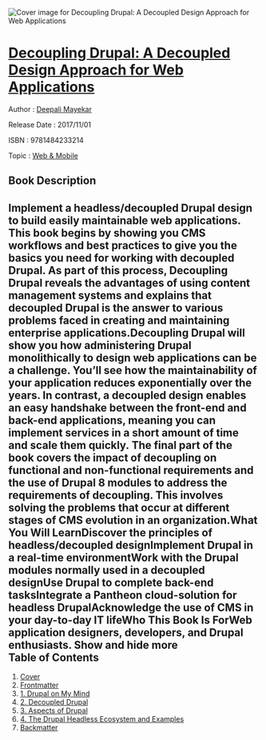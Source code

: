 ![Cover image for Decoupling Drupal: A Decoupled Design Approach for Web Applications](https://imgdetail.ebookreading.net/cover/cover/web_mobile/EB9781484233214.jpg)

[Decoupling Drupal: A Decoupled Design Approach for Web Applications](https://ebookreading.net/view/book/Decoupling+Drupal%3A+A+Decoupled+Design+Approach+for+Web+Applications-EB9781484233214_1.html "Decoupling Drupal: A Decoupled Design Approach for Web Applications")
====================================================================================================================

Author : [Deepali Mayekar](https://ebookreading.net/search/author/Deepali+Mayekar)

Release Date : 2017/11/01

ISBN : 9781484233214

Topic : [Web & Mobile](https://ebookreading.net/search/category/web-mobile)

Book Description
-----------------

 Implement a headless/decoupled Drupal design to build easily maintainable web applications. This book begins by showing you CMS workflows and best practices to give you the basics you need for working with decoupled Drupal. As part of this process, Decoupling Drupal reveals the advantages of using content management systems and explains that decoupled Drupal is the answer to various problems faced in creating and maintaining enterprise applications.Decoupling Drupal will show you how administering Drupal monolithically to design web applications can be a challenge. You’ll see how the maintainability of your application reduces exponentially over the years. In contrast, a decoupled design enables an easy handshake between the front-end and back-end applications, meaning you can implement services in a short amount of time and scale them quickly. The final part of the book covers the impact of decoupling on functional and non-functional requirements and the use of Drupal 8 modules to address the requirements of decoupling. This involves solving the problems that occur at different stages of CMS evolution in an organization.What You Will LearnDiscover the principles of headless/decoupled designImplement Drupal in a real-time environmentWork with the Drupal modules normally used in a decoupled designUse Drupal to complete back-end tasksIntegrate a Pantheon cloud-solution for headless DrupalAcknowledge the use of CMS in your day-to-day IT lifeWho This Book Is ForWeb application designers, developers, and Drupal enthusiasts.        Show and hide more                
Table of Contents
-----------------

1. [Cover](https://ebookreading.net/view/book/Decoupling+Drupal%3A+A+Decoupled+Design+Approach+for+Web+Applications-EB9781484233214_1.html)
1. [Frontmatter](https://ebookreading.net/view/book/Decoupling+Drupal%3A+A+Decoupled+Design+Approach+for+Web+Applications-EB9781484233214_2.html)
1. [1. Drupal on My Mind](https://ebookreading.net/view/book/Decoupling+Drupal%3A+A+Decoupled+Design+Approach+for+Web+Applications-EB9781484233214_3.html)
1. [2. Decoupled Drupal](https://ebookreading.net/view/book/Decoupling+Drupal%3A+A+Decoupled+Design+Approach+for+Web+Applications-EB9781484233214_4.html)
1. [3. Aspects of Drupal](https://ebookreading.net/view/book/Decoupling+Drupal%3A+A+Decoupled+Design+Approach+for+Web+Applications-EB9781484233214_5.html)
1. [4. The Drupal Headless Ecosystem and Examples](https://ebookreading.net/view/book/Decoupling+Drupal%3A+A+Decoupled+Design+Approach+for+Web+Applications-EB9781484233214_6.html)
1. [Backmatter](https://ebookreading.net/view/book/Decoupling+Drupal%3A+A+Decoupled+Design+Approach+for+Web+Applications-EB9781484233214_7.html)
